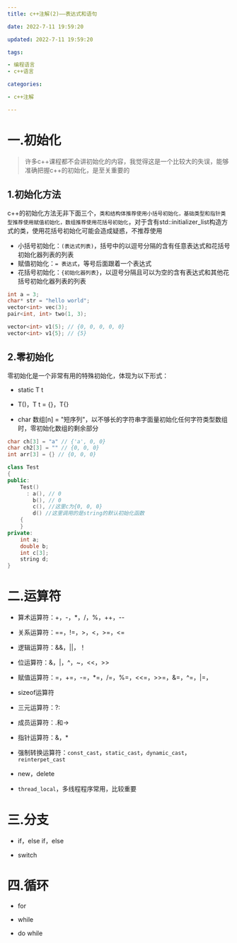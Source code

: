 ```yaml
---
title: c++注解(2)——表达式和语句

date: 2022-7-11 19:59:20

updated: 2022-7-11 19:59:20

tags:

- 编程语言
- c++语言

categories:

- c++注解

---
```


# 一.初始化

> 许多c++课程都不会讲初始化的内容，我觉得这是一个比较大的失误，能够准确把握c++的初始化，是至关重要的

## 1.初始化方法

c++的初始化方法无非下面三个，`类和结构体推荐使用小括号初始化，基础类型和指针类型推荐使用赋值初始化，数组推荐使用花括号初始化`，对于含有std::initializer_list构造方式的类，使用花括号初始化可能会造成疑惑，不推荐使用

- 小括号初始化：`(表达式列表)`，括号中的以逗号分隔的含有任意表达式和花括号初始化器列表的列表
- 赋值初始化：`= 表达式`，等号后面跟着一个表达式
- 花括号初始化：`{初始化器列表}`，以逗号分隔且可以为空的含有表达式和其他花括号初始化器列表的列表

```cpp
int a = 3;
char* str = "hello world";
vector<int> vec(3);
pair<int, int> two(1, 3);

vector<int> v1(5); // {0, 0, 0, 0, 0}
vector<int> v1{5}; // {5}
```

## 2.零初始化

零初始化是一个非常有用的特殊初始化，体现为以下形式：

- static T t

- T()，T t = {}，T{}

- char 数组[n] = "短序列"，以不够长的字符串字面量初始化任何字符类型数组时，零初始化数组的剩余部分

```cpp
char ch[3] = "a" // {'a', 0, 0}
char ch2[3] = "" // {0, 0, 0}
int arr[3] = {} // {0, 0, 0}

class Test
{
public:
    Test()
      : a(), // 0
        b(), // 0
        c(), //这里c为{0, 0, 0}
        d() //这里调用的是string的默认初始化函数
    {
    }
private:
    int a;
    double b;
    int c[3];
    string d;
}
```

# 二.运算符

- 算术运算符：+，-，*，/，%，++，--

- 关系运算符：==，!=，>，<，>=，<=

- 逻辑运算符：&&，||，！

- 位运算符：&，|，^，~，<<，>>

- 赋值运算符：=，+=，-=，*=，/=，%=，<<=，>>=，&=，^=，|=，

- sizeof运算符

- 三元运算符：?:

- 成员运算符：.和->

- 指针运算符：&，*

- 强制转换运算符：`const_cast`，`static_cast`，`dynamic_cast`，`reinterpet_cast`

- new，delete

- `thread_local`，多线程程序常用，比较重要

# 三.分支

- if，else if，else

- switch

# 四.循环

- for

- while

- do while

# 
